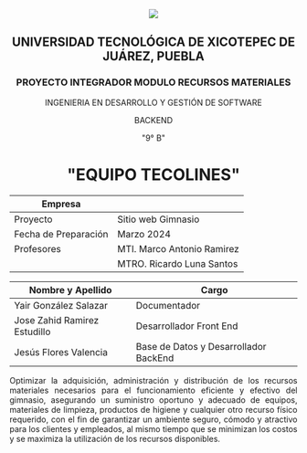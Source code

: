 <p align="center">
   <img src="https://github.com/user-attachments/assets/727a3325-10e5-4ff1-9238-ed69534fb5e2">
</p>

<div align="center">
   
## UNIVERSIDAD TECNOLÓGICA DE XICOTEPEC DE JUÁREZ, PUEBLA
### PROYECTO INTEGRADOR MODULO RECURSOS MATERIALES
INGENIERIA EN DESARROLLO Y GESTIÓN DE SOFTWARE 

BACKEND

"9° B"

# "EQUIPO TECOLINES"

| Empresa          |                                |
| ----------------|-------------------------------------|
| Proyecto        | Sitio web Gimnasio                 |
| Fecha de Preparación | Marzo 2024                     |
| Profesores      | MTI. Marco Antonio Ramirez         |
|                 | MTRO. Ricardo Luna Santos         |

| Nombre y Apellido           | Cargo                            |
| --------------------------- | -------------------------------- |
| Yair González Salazar | Documentador                   |
| Jose Zahid Ramirez Estudillo            | Desarrollador Front End |
| Jesús Flores Valencia | Base de Datos y Desarrollador BackEnd |

<p align="justify"> 
   Optimizar la adquisición, administración y distribución de los recursos materiales necesarios para el funcionamiento eficiente y efectivo del gimnasio, asegurando un suministro oportuno y adecuado de equipos, materiales de limpieza, productos de higiene y cualquier otro recurso físico requerido, con el fin de garantizar un ambiente seguro, cómodo y atractivo para los clientes y empleados, al mismo tiempo que se minimizan los costos y se maximiza la utilización de los recursos disponibles.
</p>
</div>
